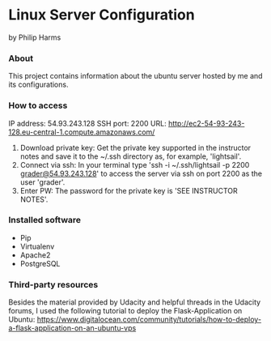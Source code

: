# Linux Server Configuration

by Philip Harms


### About

This project contains information about the ubuntu server hosted by me and its configurations.


### How to access

IP address:				54.93.243.128
SSH port: 				2200
URL:					http://ec2-54-93-243-128.eu-central-1.compute.amazonaws.com/

1. Download private key:
Get the private key supported in the instructor notes and save it to the ~/.ssh directory as, for example, 'lightsail'.
2. Connect via ssh:
In your terminal type 'ssh -i ~/.ssh/lightsail -p 2200 grader@54.93.243.128' to access the server via ssh on port 2200 as the user 'grader'.
3. Enter PW:
The password for the private key is 'SEE INSTRUCTOR NOTES'.

### Installed software

- Pip
- Virtualenv
- Apache2
- PostgreSQL

### Third-party resources

Besides the material provided by Udacity and helpful threads in the Udacity forums, I used the following tutorial to deploy
the Flask-Application on Ubuntu:
https://www.digitalocean.com/community/tutorials/how-to-deploy-a-flask-application-on-an-ubuntu-vps

